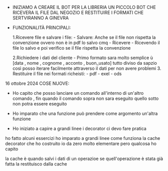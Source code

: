 - INIZIAMO A CREARE IL BOT PER LA LIBRERIA UN PICCOLO BOT CHE RICEVERA IL FILE DAL NEGOZIO E RESTITUIRE I FORMATI CHE SERTVIRANNO A GINEVRA 

- FUNZIONALITÀ PRINCIPALI:

    1.Ricevere file e salvare i file:
        - Salvare: Anche se il file non rispetta la convenzione ovvero non è in pdf lo salvo cmq 
        - Ricevere 
            - Ricevendo il file lo salvo e poi verifico se il file rispetta la convenzione


    2.Richiedere i dati del cliente 
        - Primo formato sara molto semplice ù
            [data , nome , cognome , acconto , buon_usato]
            tutto diviso da sapzio così posso iterare facilmente attraverso il dati per non avere problemi 
    3.
        Restituire il file nei formati richeisti:
            - pdf
            - exel
            - ods 



16 ottobre 2024
COSE NUOVE:
- Ho capito che posso lanciare un comando all'interno di un'altro comando , fin quando il comando sopra non sara eseguito quello sotto non potra essere eseguito 

- Ho imparato che una funzione può prendere come argomento un'altra funzione 

- Ho iniziato a capire a grandi linee i decorator ci devo fare pratica 

ho fatto alcuni essercizi ho imparato a grandi linee come funziona la cache decorator che ho costruito io da zero molto elementare pero qualcosa ho capito 

la cache è quando salvi i dati di un operazioe se quell'operazione è stata già fatta la restituisco dalla cache

